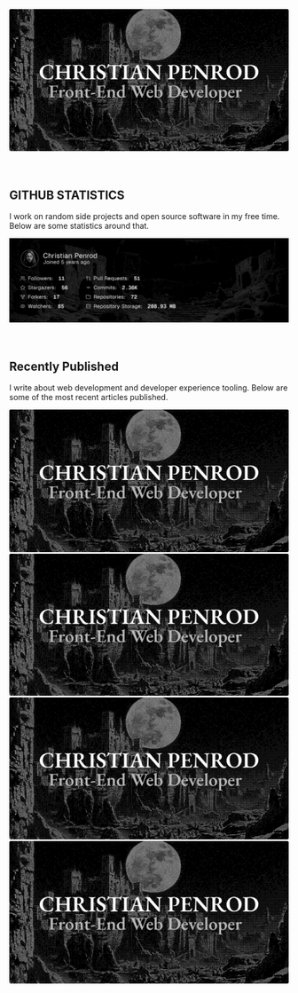 
<picture>
  <source media="(prefers-color-scheme: dark)" srcset="assets/banner.dark.png?v=0c890c32-1bec-478e-b38e-c1205780acd4" />
  <source media="(prefers-color-scheme: light)" srcset="assets/banner.light.png?v=0c890c32-1bec-478e-b38e-c1205780acd4" />
  <img src="assets/banner.dark.png?v=0c890c32-1bec-478e-b38e-c1205780acd4" alt="Banner" />
</picture>
<br />
<br />
<br />
<h2>GITHUB STATISTICS</h2>
<p>I work on random side projects and open source software in my free time. Below are some statistics around that.</p>
<picture>
  <source media="(min-width: 601px)" srcset="assets/statistics.png?v=0c890c32-1bec-478e-b38e-c1205780acd4" />
  <source media="(max-width: 600px)" srcset="assets/statistics.png?v=0c890c32-1bec-478e-b38e-c1205780acd4" />
  <img src="assets/statistics.png?v=0c890c32-1bec-478e-b38e-c1205780acd4" alt="Github Statistics" />
</picture>
<br />
<br />
<br />
<h2>Recently Published</h2>
<p>I write about web development and developer experience tooling. Below are some of the most recent articles published.</p>
<a href="https://christianpenrod.com/blog/full-text-search-with-astro-db"><picture><source media="(min-width: 601px)" srcset="https://christianpenrod.com/blog/full-text-search-with-astro-db.png?v=0c890c32-1bec-478e-b38e-c1205780acd4" width="48%" /><source media="(max-width: 600px)" srcset="https://christianpenrod.com/blog/full-text-search-with-astro-db.png?v=0c890c32-1bec-478e-b38e-c1205780acd4" width="100%" /><img src="assets/banner.dark.png?v=0c890c32-1bec-478e-b38e-c1205780acd4" alt="Full-Text Search with Astro DB" width="100%" /></picture></a>
<a href="https://christianpenrod.com/blog/summarize-blog-posts-with-typescript-and-gpt"><picture><source media="(min-width: 601px)" srcset="https://christianpenrod.com/blog/summarize-blog-posts-with-typescript-and-gpt.png?v=0c890c32-1bec-478e-b38e-c1205780acd4" width="48%" /><source media="(max-width: 600px)" srcset="https://christianpenrod.com/blog/summarize-blog-posts-with-typescript-and-gpt.png?v=0c890c32-1bec-478e-b38e-c1205780acd4" width="100%" /><img src="assets/banner.dark.png?v=0c890c32-1bec-478e-b38e-c1205780acd4" alt="Summarize Blog Posts with TypeScript and GPT" width="100%" /></picture></a>
<a href="https://christianpenrod.com/blog/astro-shiki-syntax-highlighting-with-css-variables"><picture><source media="(min-width: 601px)" srcset="https://christianpenrod.com/blog/astro-shiki-syntax-highlighting-with-css-variables.png?v=0c890c32-1bec-478e-b38e-c1205780acd4" width="48%" /><source media="(max-width: 600px)" srcset="https://christianpenrod.com/blog/astro-shiki-syntax-highlighting-with-css-variables.png?v=0c890c32-1bec-478e-b38e-c1205780acd4" width="100%" /><img src="assets/banner.dark.png?v=0c890c32-1bec-478e-b38e-c1205780acd4" alt="Astro Shiki Syntax Highlighting with CSS Variables" width="100%" /></picture></a>
<a href="https://christianpenrod.com/blog/tailwindcss-responsive-design-without-breakpoints"><picture><source media="(min-width: 601px)" srcset="https://christianpenrod.com/blog/tailwindcss-responsive-design-without-breakpoints.png?v=0c890c32-1bec-478e-b38e-c1205780acd4" width="48%" /><source media="(max-width: 600px)" srcset="https://christianpenrod.com/blog/tailwindcss-responsive-design-without-breakpoints.png?v=0c890c32-1bec-478e-b38e-c1205780acd4" width="100%" /><img src="assets/banner.dark.png?v=0c890c32-1bec-478e-b38e-c1205780acd4" alt="Tailwind CSS Responsive Design Without Breakpoints" width="100%" /></picture></a>

